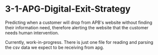 # 3-1-APG-Digital-Exit-Strategy
Predicting when a customer will drop from APB's website without finding their information need, therefore alerting the website that the customer needs human intervention.

Currently, work-in-progress. There is just one file for reading and parsing the csv data we expect to be receiving from apg.
